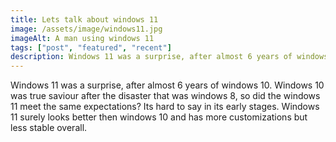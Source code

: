 ```yaml
---
title: Lets talk about windows 11
image: /assets/image/windows11.jpg
imageAlt: A man using windows 11
tags: ["post", "featured", "recent"]
description: Windows 11 was a surprise, after almost 6 years of windows 10. Windows 10 was true saviour after the disaster that was windows 8, so did the windows 11 meet the same expectations? Its hard to say in its early stages. Windows 11 surely looks better then windows 10 and has more customizations but less stable overall.
---
```

Windows 11 was a surprise, after almost 6 years of windows 10. Windows 10 was true saviour after the disaster that was windows 8, so did the windows 11 meet the same expectations? Its hard to say in its early stages. Windows 11 surely looks better then windows 10 and has more customizations but less stable overall.